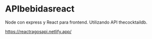 # APIbebidasreact
Node con express y React para frontend. Utilizando API thecocktaildb.

https://reactragosapi.netlify.app/
